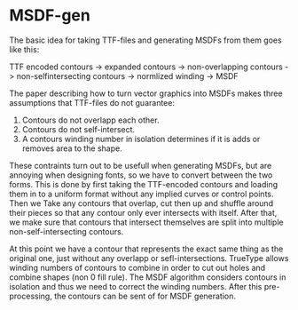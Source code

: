 # MSDF-gen

The basic idea for taking TTF-files and generating MSDFs from them goes like this:

TTF encoded contours -> expanded contours -> non-overlapping contours ->
non-selfintersecting contours -> normlized winding -> MSDF

The paper describing how to turn vector graphics into MSDFs makes three
assumptions that TTF-files do not guarantee:

1. Contours do not overlapp each other.
2. Contours do not self-intersect.
3. A contours winding number in isolation determines if it is adds or removes
   area to the shape.

These contraints turn out to be usefull when generating MSDFs, but are annoying
when designing fonts, so we have to convert between the two forms. This is done
by first taking the TTF-encoded contours and loading them in to a uniform
format without any implied curves or control points. Then we Take any contours
that overlap, cut then up and shuffle around their pieces so that any contour
only ever intersects with itself. After that, we make sure that contours that
intersect themselves are split into multiple non-self-intersecting contours.

At this point we have a contour that represents the exact same thing as the
original one, just without any overlapp or sefl-intersections. TrueType allows
winding numbers of contours to combine in order to cut out holes and combine
shapes (non 0 fill rule). The MSDF algorithm considers contours in isolation
and thus we need to correct the winding numbers. After this pre-processing, the
contours can be sent of for MSDF generation.
